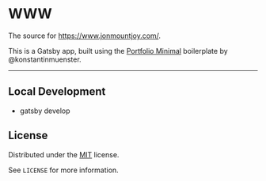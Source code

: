 # WWW

The source for https://www.jonmountjoy.com/.

This is a Gatsby app, built using the [Portfolio Minimal](https://github.com/konstantinmuenster/gatsby-starter-portfolio-minimal) boilerplate by @konstantinmuenster.

---

## Local Development

* gatsby develop 



## License

Distributed under the [MIT](http://showalicense.com/?fullname=Konstantin+M%C3%BCnster&year=2019#license-mit) license. 

See ``LICENSE`` for more information.